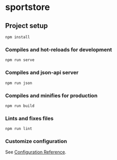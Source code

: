 # sportstore

## Project setup
```
npm install
```

### Compiles and hot-reloads for development
```
npm run serve
```
### Compiles and json-api server
```
npm run json
```

### Compiles and minifies for production
```
npm run build
```

### Lints and fixes files
```
npm run lint
```

### Customize configuration
See [Configuration Reference](https://cli.vuejs.org/config/).
